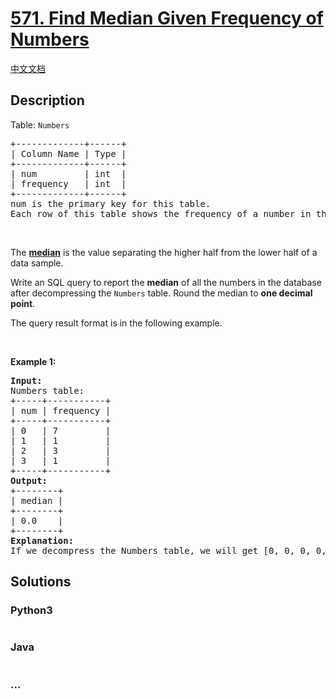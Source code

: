 # [571. Find Median Given Frequency of Numbers](https://leetcode.com/problems/find-median-given-frequency-of-numbers)

[中文文档](/solution/0500-0599/0571.Find%20Median%20Given%20Frequency%20of%20Numbers/README.md)

## Description

<p>Table: <code>Numbers</code></p>

<pre>
+-------------+------+
| Column Name | Type |
+-------------+------+
| num         | int  |
| frequency   | int  |
+-------------+------+
num is the primary key for this table.
Each row of this table shows the frequency of a number in the database.
</pre>

<p>&nbsp;</p>

<p>The <a href="https://en.wikipedia.org/wiki/Median" target="_blank"><strong>median</strong></a> is the value separating the higher half from the lower half of a data sample.</p>

<p>Write an SQL query to report the <strong>median</strong> of all the numbers in the database after decompressing the <code>Numbers</code> table. Round the median to <strong>one decimal point</strong>.</p>

<p>The query result format is in the following example.</p>

<p>&nbsp;</p>
<p><strong>Example 1:</strong></p>

<pre>
<strong>Input:</strong> 
Numbers table:
+-----+-----------+
| num | frequency |
+-----+-----------+
| 0   | 7         |
| 1   | 1         |
| 2   | 3         |
| 3   | 1         |
+-----+-----------+
<strong>Output:</strong> 
+--------+
| median |
+--------+
| 0.0    |
+--------+
<strong>Explanation:</strong> 
If we decompress the Numbers table, we will get [0, 0, 0, 0, 0, 0, 0, 1, 2, 2, 2, 3], so the median is (0 + 0) / 2 = 0.
</pre>

## Solutions

<!-- tabs:start -->

### **Python3**

```python

```

### **Java**

```java

```

### **...**

```

```

<!-- tabs:end -->
